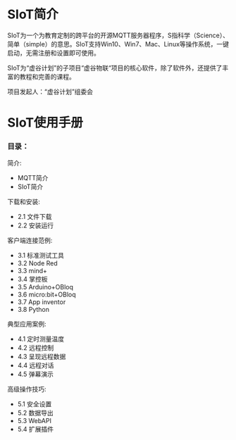 # SIoT简介

SIoT为一个为教育定制的跨平台的开源MQTT服务器程序，S指科学（Science）、简单（simple）的意思。SIoT支持Win10、Win7、Mac、Linux等操作系统，一键启动，无需注册和设置即可使用。

SIoT为“虚谷计划”的子项目“虚谷物联“项目的核心软件，除了软件外，还提供了丰富的教程和完善的课程。

项目发起人：“虚谷计划”组委会



# SIoT使用手册
### 目录：

简介:
- MQTT简介
- SIoT简介

下载和安装:
- 2.1 文件下载
- 2.2 安装运行

客户端连接范例:
- 3.1 标准测试工具
- 3.2 Node Red
- 3.3 mind+
- 3.4 掌控板
- 3.5 Arduino+OBloq
- 3.6 micro:bit+OBloq
- 3.7 App inventor
- 3.8 Python

典型应用案例:
- 4.1 定时测量温度
- 4.2 远程控制
- 4.3 呈现远程数据
- 4.4 远程对话
- 4.5 弹幕演示

高级操作技巧:
- 5.1 安全设置
- 5.2 数据导出
- 5.3 WebAPI
- 5.4 扩展插件
